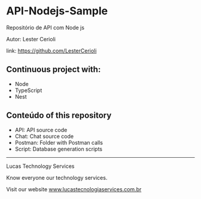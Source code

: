 # API-Nodejs-Sample #
Repositório de API com Node js

Autor: Lester Cerioli

link: https://github.com/LesterCerioli



## Continuous project with: ##
* Node
* TypeScript
* Nest

## Conteúdo of this repository ##
* API: API source code
* Chat: Chat source code
* Postman: Folder with Postman calls
* Script: Database generation scripts


---
Lucas Technology Services

Know everyone our technology services.

Visit our website www.lucastecnologiaservices.com.br 
